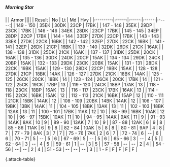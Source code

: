 ##### Morning Star

|      |   Armor   ||||
|   Result   |   No   |   Lt   |   Md   |   Hvy   |
|:--------:|:-----:|:-----:|:-----:|:-----:|
| 149 - 150 | 35EK | 30DK | 23CP | 17BK |
| 147 - 148 | 35EK | 29DP | 23CK | 17BK |
| 146 - 146 | 34EK | 28DK | 23CP | 17BK |
| 145 - 145 | 34EP | 28DP | 22CP | 17BK |
| 144 - 144 | 33EP | 27DK | 22CP | 17BK |
| 143 - 143 | 33EK | 27DK | 22CK | 16BK |
| 142 - 142 | 32EP | 27DK | 22CK | 16BK |
| 141 - 141 | 32EP | 26DK | 21CP | 16BK |
| 139 - 140 | 32DK | 26DK | 21CK | 16AK |
| 138 - 138 | 31DK | 25DK | 21CK | 16AK |
| 137 - 137 | 31DK | 25DK | 20CK | 16AK |
| 135 - 136 | 30DK | 24DK | 20CP | 15AK |
| 134 - 134 | 29DK | 24CK | 20BP | 15AK |
| 132 - 133 | 29DK | 23CK | 20BK | 15AK |
| 131 - 131 | 28DK | 22CK | 19BK | 15AK |
| 129 - 130 | 28DK | 22CP | 19BK | 15AK |
| 128 - 128 | 27DK | 21CP | 18BK | 14AK |
| 126 - 127 | 27DK | 21CK | 18BK | 14AK |
| 125 - 125 | 26CK | 20CK | 18BK | 14 |
| 123 - 124 | 26CK | 20CK | 17BK | 14 |
| 121 - 122 | 25CK | 19CK | 17BP | 13 |
| 119 - 120 | 24CK | 18BP | 17AK | 13 |
| 118 - 118 | 23CK | 18BP | 16AK | 13 |
| 116 - 117 | 23CK | 17BK | 16AK | 13 |
| 114 - 115 | 22CK | 16BK | 15AK | 12 |
| 112 - 113 | 21CK | 16BK | 15AP | 12 |
| 110 - 111 | 21CK | 15BK | 14AK | 12 |
| 108 - 109 | 20BK | 14BK | 14AK | 12 |
| 106 - 107 | 19BK | 13BK | 14AK | 11 |
| 104 - 105 | 18BK | 13AK | 13 | 11 |
| 102 - 103 | 18BK | 12AK | 13 | 11 |
| 100 - 101 | 17BK | 11AK | 12 | 10 |
| 98 - 99 | 16BK | 10AK | 12 | 10 |
| 96 - 97 | 15BK | 10AK | 11 | 10 |
| 94 - 95 | 14AK | 9AK | 11 | 9 |
| 91 - 93 | 14AK | 8AK | 10 | 9 |
| 89 - 90 | 13AK | 7 | 10 | 9 |
| 87 - 88 | 12AK | 6 | 9 | 8 |
| 85 - 86 | 11AK | 6 | 9 | 8 |
| 82 - 84 | 10AK | 5 | 8 | 8 |
| 80 - 81 | 9AP | 4 | 8 | 7 |
| 77 - 79 | 8AK | 3 | 7 | 7 |
| 75 - 76 | 7AK | 2 | 6 | 7 |
| 72 - 74 | 6 | --  | 6 | 6 |
| 70 - 71 | 5 | --  | 5 | 6 |
| 67 - 69 | 5 | --  | 5 | 6 |
| 65 - 66 | 3 | --  | 4 | 5 |
| 62 - 64 | 3 | --  | 4 | 5 |
| 59 - 61 | 1 | --  | 3 | 5 |
| 57 - 58 | --  | --  | 2 | 4 |
| 54 - 56 | --  | --  | 2 | 4 |
| 51 - 53 | --  | --  | --  | 3 |
| 1 - F | F | F | F | F |

{.attack-table}
